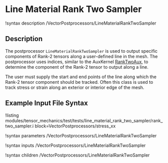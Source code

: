 # Line Material Rank Two Sampler

!syntax description /VectorPostprocessors/LineMaterialRankTwoSampler

## Description

The postprocessor `LineMaterialRankTwoSampler` is used to output specific components of Rank-2 tensors along a user-defined line in the mesh.
The postprocessor uses indices, similar to the AuxKernel [RankTwoAux](/AuxKernels/RankTwoAux.md), to determine the component of the Rank-2 tensor to output along a line.

The user must supply the start and end points of the line along which the Rank-2 tensor component should be tracked.
Often this class is used to track stress or strain along an exterior or interior edge of the mesh.

## Example Input File Syntax

!listing modules/tensor_mechanics/test/tests/line_material_rank_two_sampler/rank_two_sampler.i block=VectorPostprocessors/stress_xx

!syntax parameters /VectorPostprocessors/LineMaterialRankTwoSampler

!syntax inputs /VectorPostprocessors/LineMaterialRankTwoSampler

!syntax children /VectorPostprocessors/LineMaterialRankTwoSampler
